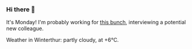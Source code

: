 ### Hi there :wave:

It's Monday! I'm probably working for [this bunch](https://github.com/kohofinancial), interviewing a potential new colleague.

Weather in Winterthur: partly cloudy, at +6°C.
